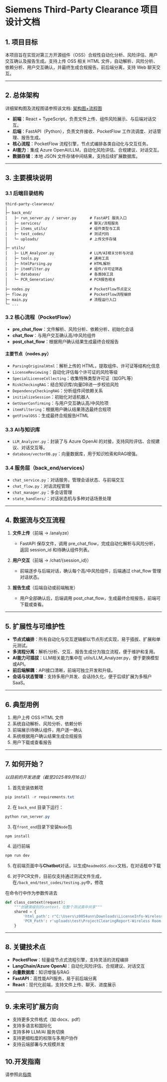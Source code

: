 # Siemens Third-Party Clearance 项目设计文档

## 1. 项目目标

本项目旨在实现对第三方开源组件（OSS）合规性自动化分析、风险评估、用户交互确认及报告生成。支持上传 OSS 相关 HTML 文件，自动解析、风险分析、依赖分析、用户交互确认，并最终生成合规报告。前后端分离，支持 Web 聊天交互。

---

## 2. 总体架构

详细架构图及流程图请参照该文档: [架构图+流程图](README_Doc\Architecture_Workflow.md)

- **前端**：React + TypeScript，负责文件上传、组件风险展示、与后端对话交互。
- **后端**：FastAPI（Python），负责文件接收、PocketFlow 工作流调度、对话管理、报告生成。
- **核心流程**：PocketFlow 流程引擎，节点式编排各类自动化与交互任务。
- **AI能力**：集成 Azure OpenAI/LLM，自动化风险评估、合规建议、对话交互。
- **数据存储**：本地 JSON 文件存储中间结果，支持后续扩展数据库。

---

## 3. 主要模块说明

### 3.1 后端目录结构

```
third-party-clearance/
│
├─ back_end/
│   ├─ run_server.py / server.py      # FastAPI 服务入口
│   ├─ services/                      # 聊天/流程服务
│   ├─ items_utils/                   # 组件类型与工具
│   ├─ test_codes/                    # 测试代码
│   └─ uploads/                       # 上传文件存储
│
├─ utils/
│   ├─ LLM_Analyzer.py                # LLM/AI相关分析与对话
│   ├─ tools.py                       # 通用工具
│   ├─ htmlParsing.py                 # HTML解析
│   ├─ itemFilter.py                  # 组件/许可证筛选
│   ├─ database/                      # 各类DB工具
│   └─ PCR_Generation/                # PCR报告相关
│
├─ nodes.py                           # PocketFlow节点定义
├─ flow.py                            # PocketFlow流程编排
├─ main.py                            # 流程运行入口
└─ ...
```

### 3.2 核心流程（PocketFlow）

- **pre_chat_flow**：文件解析、风险分析、依赖分析、初始化会话
- **chat_flow**：与用户交互确认高/中风险组件
- **post_chat_flow**：根据用户确认结果生成最终合规报告

#### 主要节点（nodes.py）

- `ParsingOriginalHtml`：解析上传的 HTML，提取组件、许可证等结构化信息
- `LicenseReviewing`：自动化评估每个许可证的风险等级
- `SpecialLicenseCollecting`：收集特殊类型许可证（如GPL等）
- `RiskCheckingRAG`：结合知识库/向量DB进一步校验风险
- `DependencyCheckingRAG`：分析组件间依赖关系
- `initializeSession`：初始化对话机器人
- `GetUserConfirming`：与用户交互确认高/中风险项
- `itemFiltering`：根据用户确认结果筛选最终合规项
- `getFinalOSS`：生成最终合规报告HTML

### 3.3 AI与知识库

- `LLM_Analyzer.py`：封装了与 Azure OpenAI 的对接，支持风险评估、合规建议、对话交互等。
- `database/vectorDB.py`：向量数据库，用于知识检索和RAG增强。

### 3.4 服务层（back_end/services）

- `chat_service.py`：对话服务，管理会话状态、与前端交互
- `chat_flow.py`：对话流程管理
- `chat_manager.py`：多会话管理
- `state_handlers/`：对话状态机与多种对话场景处理

---

## 4. 数据流与交互流程

1. **文件上传**（前端 -> /analyze）
	- FastAPI 保存文件，调用 pre_chat_flow，完成自动化解析与风险分析，返回 session_id 和待确认组件列表。

2. **用户交互**（前端 -> /chat/{session_id}）
	- 前端逐步与后端对话，确认每个高/中风险组件，后端通过 chat_flow 管理对话状态。

3. **报告生成**（后端自动或前端触发）
	- 用户全部确认后，后端调用 post_chat_flow，生成最终合规报告，前端可下载或查看。

---

## 5. 扩展性与可维护性

- **节点式编排**：所有自动化与交互逻辑都以节点形式实现，易于插拔、扩展和单元测试。
- **多流程分离**：解析/分析、交互、报告生成分为独立流程，便于维护和复用。
- **AI能力可插拔**：LLM相关能力集中在 utils/LLM_Analyzer.py，便于更换模型或API。
- **前后端解耦**：API接口清晰，前端可独立开发和升级。
- **会话与状态管理**：支持多用户并发、会话持久化，便于后续扩展为多租户SaaS。

---

## 6. 典型用例

1. 用户上传 OSS HTML 文件
2. 系统自动解析、风险分析、依赖分析
3. 前端展示待确认组件，用户逐一确认
4. 系统根据用户确认结果生成合规报告
5. 用户下载或查看报告

---

## 7. 如何开始？
*以目前的开发进度（截至2025年9月16日）*

1. 首先安装依赖项

```powershell
pip install -r requirements.txt
```

2. 在 `back_end` 目录下运行：

```powershell
python run_server.py
```

3. 在`front_end`目录下安装`Node`包

```powershell
npm install
```

4. 运行前端

```powershell
npm run dev
```

5. 在前端页面中与**Chatbot**对话，以生成`ReadmeOSS.docx`文档，在对话框中下载
   
6. 对于PCR文件，目前仅支持通过测试文件生成，在`/back_end/test_codes/testing.py`中，修改

在命令行中作为参数传进去

```python
def class_context(request):
    """创建类级别的context，在整个测试类中共享"""
    shared = {
        'html_path': r"C:\Users\z0054unn\Downloads\LicenseInfo-Wireless Room Sensor-2.0-2025-08-22_01_44_49.html",
        'PCR_Path': r'uploads\test\ProjectClearingReport-Wireless Room Sensor-2.0-2025-08-28_03_14_37.docx',
    }
```

---

## 8. 关键技术点

- **PocketFlow**：轻量级节点式流程引擎，支持灵活的流程编排
- **LangChain/Azure OpenAI**：自动化风险评估、合规建议、对话交互
- **向量数据库**：知识增强与RAG
- **FastAPI**：高性能API服务，易于前后端分离
- **React**：现代化前端，支持文件上传、聊天、进度展示

---

## 9. 未来可扩展方向

- 支持更多文件格式（如 docx、pdf）
- 支持多语言和国际化
- 支持多种 LLM/AI 服务切换
- 支持更细粒度的权限与多用户协作
- 支持云端部署与大规模并发

## 10.开发指南
请参照此[指南](README_Doc\Tutorial.md)